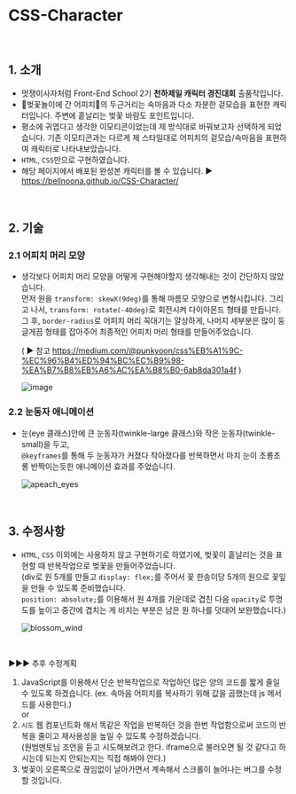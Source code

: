 # CSS-Character

<br>

## 1. 소개   
- 멋쟁이사자처럼 Front-End School 2기 **천하제일 캐릭터 경진대회** 출품작입니다.
- 🌸벚꽃놀이에 간 어피치🍑의 두근거리는 속마음과 다소 차분한 겉모습을 표현한 캐릭터입니다. 주변에 흩날리는 벚꽃 바람도 포인트입니다.   
- 평소에 귀엽다고 생각한 이모티콘이었는데 제 방식대로 바꿔보고자 선택하게 되었습니다. 기존 이모티콘과는 다르게 제 스타일대로 어피치의 겉모습/속마음을 표현하여 캐릭터로 나타내보았습니다.
- `HTML`, `CSS`만으로 구현하였습니다.
- 해당 페이지에서 배포된 완성본 캐릭터를 볼 수 있습니다. ▶️ <https://bellnoona.github.io/CSS-Character/>

<br>

## 2. 기술
### 2.1 어피치 머리 모양   
  - 생각보다 어피치 머리 모양을 어떻게 구현해야할지 생각해내는 것이 간단하지 않았습니다.   
  먼저 원을 `transform: skewX(9deg)`를 통해 마름모 모양으로 변형시킵니다. 그리고 나서, `transform: rotate(-40deg)`로 회전시켜 다이아몬드 형태를 만듭니다.   
  그 후, `border-radius`로 어피치 머리 꼭대기는 얄상하게, 나머지 세부분은 많이 둥글게끔 형태를 잡아주어 최종적인 어피치 머리 형태를 만들어주었습니다.     
  
    ( ▶️ 참고 <https://medium.com/@punkyoon/css%EB%A1%9C-%EC%96%B4%ED%94%BC%EC%B9%98-%EA%B7%B8%EB%A6%AC%EA%B8%B0-6ab8da301a4f> )   
    
    ![image](https://user-images.githubusercontent.com/76866502/163362395-cb4c055e-bf1f-4e70-99c2-b018cef49f76.png)

### 2.2 눈동자 애니메이션   
- 눈(eye 클래스)안에 큰 눈동자(twinkle-large 클래스)와 작은 눈동자(twinkle-small)을 두고,      
`@keyframes`를 통해 두 눈동자가 커졌다 작아졌다를 반복하면서 마치 눈이 초롱초롱 반짝이는듯한 애니메이션 효과를 주었습니다.   

  ![apeach_eyes](https://user-images.githubusercontent.com/76866502/163363275-54adfb8c-0e7a-4bcf-8bf1-d771c0e4a06c.gif)   
  
<br>

## 3. 수정사항   
- `HTML`, `CSS` 이외에는 사용하지 않고 구현하기로 하였기에, 벚꽃이 흩날리는 것을 표현할 때 반복작업으로 벚꽃을 만들어주었습니다.   
 (div로 원 5개를 만들고 `display: flex;`를 주어서 꽃 한송이당 5개의 원으로 꽃잎을 만들 수 있도록 준비했습니다.   
 `position: absolute;`를 이용해서 원 4개를 가운데로 겹친 다음 `opacity`로 투명도를 높이고 중간에 겹치는 게 비치는 부분은 남은 원 하나를 덧대어 보완했습니다.)    
 
  ![blossom_wind](https://user-images.githubusercontent.com/76866502/163366282-836960e8-dda7-4231-8a5b-0bcf04bb0050.gif)
 
 <br>
 
  ▶️▶️▶️ 추후 수정계획   
 
 1. JavaScript를 이용해서 단순 반복작업으로 작업하던 많은 양의 코드를 짧게 줄일 수 있도록 하겠습니다. (ex. 속마음 어피치를 복사하기 위해 값을 곱했는데 js 메서드를 사용한다.)   
  or    
 2. `시도` 웹 컴포넌트화 해서 똑같은 작업을 반복하던 것을 한번 작업함으로써 코드의 반복을 줄이고 재사용성을 높일 수 있도록 수정하겠습니다.    
 (원범멘토님 조언을 듣고 시도해보려고 한다. iframe으로 불러오면 될 것 같다고 하시는데 되는지 안되는지는 직접 해봐야 안다.)   
 3. 벚꽃이 오른쪽으로 끊임없이 날아가면서 계속해서 스크롤이 늘어나는 버그를 수정할 것입니다.
 
